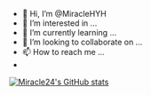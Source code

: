 - 👋 Hi, I’m @MiracleHYH
- 👀 I’m interested in ...
- 🌱 I’m currently learning ...
- 💞️ I’m looking to collaborate on ...
- 📫 How to reach me ...
- 
[![Miracle24's GitHub stats](https://github-readme-stats.vercel.app/api?username=Miracle24&theme=flag-india&show_icons=true)](https://github.com/MiracleHYH)

<!---
MiracleHYH/MiracleHYH is a ✨ special ✨ repository because its `README.md` (this file) appears on your GitHub profile.
You can click the Preview link to take a look at your changes.
--->
